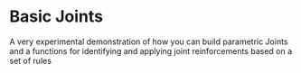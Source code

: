 # Basic Joints

A very experimental demonstration of how you can build parametric Joints and a functions for identifying and 
applying joint reinforcements based on a set of rules

